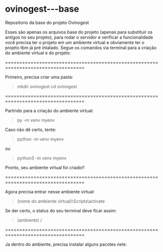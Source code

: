 # ovinogest---base

Repositorio da base do projeto Ovinogest

Esses são apenas os arquivos base do projeto (apenas para substituir os antigos no seu projeto), para rodar o servidor e verificar a funcionalidade você precisa ter o projeto em um ambiente virtual e obviamente ter o projeto tbm já pré intalado. Segue os comandos via terminal para a criação do ambiente virtual e do projeto:

==================================================================================

Primeiro, precisa criar uma pasta:

> mkdir ovinogest
> cd ovinogest

==================================================================================

Partindo para a criação do ambiente virtual:

> py -m venv myenv

Caso não dê certo, tente:

> python -m venv myenv

ou

> python3 -m venv myenv

Pronto, seu ambiente virtual foi criado!!

==================================================================================

Agora precisa entrar nesse ambiente virtual:

> \(nome do ambiente virtual)\Scripts\activate

Se der certo, o status do seu terminal deve ficar assim:

>(ambiente) /

==================================================================================

Ja dentro do ambiente, precisa instalar alguns pacotes nele:

